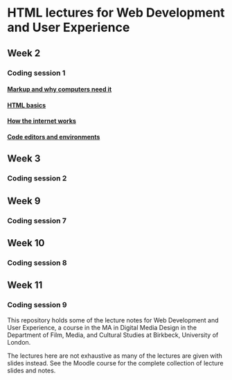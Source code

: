 # HTML lectures for Web Development and User Experience

## Week 2
### Coding session 1
#### [Markup and why computers need it](markup_and_why_computers_need_it.md)
#### [HTML basics](html_basics.md)
#### [How the internet works](how_the_internet_works.md)
#### [Code editors and environments](code_editors_and_environments.md)

## Week 3
### Coding session 2

## Week 9
### Coding session 7

## Week 10
### Coding session 8

## Week 11
### Coding session 9

This repository holds some of the lecture notes for Web Development and User Experience, a course in the MA in Digital Media Design in the Department of Film, Media, and Cultural Studies at Birkbeck, University of London.

The lectures here are not exhaustive as many of the lectures are given with slides instead. See the Moodle course for the complete collection of lecture slides and notes.
